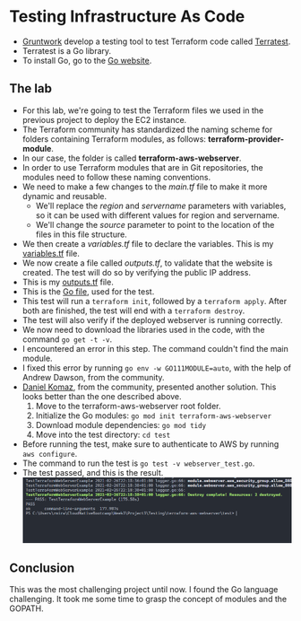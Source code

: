 # Testing Infrastructure As Code

- [Gruntwork](https://gruntwork.io/) develop a testing tool to test Terraform code called [Terratest](https://terratest.gruntwork.io/).
- Terratest is a Go library.
- To install Go, go to the [Go website](https://golang.org/).

## The lab

- For this lab, we're going to test the Terraform files we used in the previous project to deploy the EC2 instance.
- The Terraform community has standardized the naming scheme for folders containing Terraform modules, as follows: **terraform-provider-module**.
- In our case, the folder is called **terraform-aws-webserver**.
- In order to use Terraform modules that are in Git repositories, the modules need to follow these naming conventions.
- We need to make a few changes to the *main.tf* file to make it more dynamic and reusable.
  - We'll replace the *region* and *servername* parameters with variables, so it can be used with different values for region and servername.
  - We'll change the *source* parameter to point to the location of the files in this file structure.
- We then create a *variables.tf* file to declare the variables. This is my [variables.tf](Project3/Testing/terraform-aws-webserver/examples/webserver/variables.tf) file.
- We now create a file called *outputs.tf*, to validate that the website is created. The test will do so by verifying the public IP address.
- This is my [outputs.tf](Project3/Testing/terraform-aws-webserver/examples/webserver/outputs.tf) file.
- This is the [Go file](Project3/Testing/terraform-aws-webserver/test/webserver_test.go), used for the test.
- This test will run a `terraform init`, followed by a `terraform apply`. After both are finished, the test will end with a `terraform destroy`.
- The test will also verify if the deployed webserver is running correctly.
- We now need to download the libraries used in the code, with the command `go get -t -v`.
- I encountered an error in this step. The command couldn't find the main module.
- I fixed this error by running `go env -w GO111MODULE=auto`, with the help of Andrew Dawson, from the community.
- [Daniel Komaz](https://github.com/danielkomaz/cloudskillsbootcamp/tree/main/Week-3-Infrastructure-As-Code), from the community, presented another solution. This looks better than the one described above.
  1. Move to the terraform-aws-webserver root folder.
  2. Initialize the Go modules: `go mod init terraform-aws-webserver`
  3. Download module dependencies: `go mod tidy`
  4. Move into the test directory: `cd test`
- Before running the test, make sure to authenticate to AWS by running `aws configure`.
- The command to run the test is `go test -v webserver_test.go`.
- The test passed, and this is the result.
![Terratest result](go_test_pass.png)

## Conclusion

This was the most challenging project until now. I found the Go language challenging. It took me some time to grasp the concept of modules and the GOPATH.
